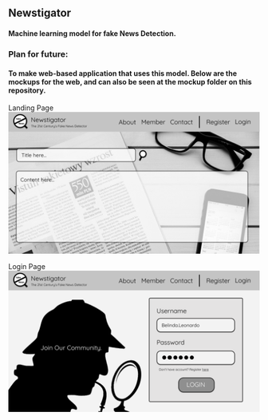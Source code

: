 ## Newstigator
#### Machine learning model for fake News Detection. 

### Plan for future:
#### To make web-based application that uses this model. Below are the mockups for the web, and can also be seen at the mockup folder on this repository.

Landing Page
![](https://github.com/luisindracahya/Newstigator/blob/main/mockup/Newstigator%20-%20Landing%20Page.png?raw=true)

Login Page
![](https://github.com/luisindracahya/Newstigator/blob/main/mockup/Newstigator%20-%20Login%20Page.png?raw=true)
